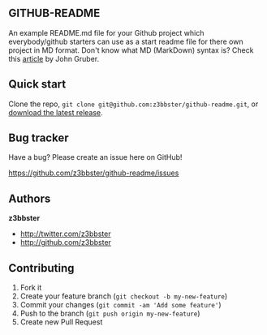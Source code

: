 ## GITHUB-README

An example README.md file for your Github project which everybody/github starters can use as a start readme file for there own project in MD format. Don't know what MD (MarkDown) syntax is? Check this [article](http://daringfireball.net/projects/markdown/syntax) by John Gruber.

## Quick start

Clone the repo, `git clone git@github.com:z3bbster/github-readme.git`, or [download the latest release](https://github.com/z3bbster/github-readme/zipball/master).

## Bug tracker

Have a bug? Please create an issue here on GitHub!

https://github.com/z3bbster/github-readme/issues

## Authors

**z3bbster**

+ http://twitter.com/z3bbster
+ http://github.com/z3bbster

## Contributing

1. Fork it
2. Create your feature branch (`git checkout -b my-new-feature`)
3. Commit your changes (`git commit -am 'Add some feature'`)
4. Push to the branch (`git push origin my-new-feature`)
5. Create new Pull Request